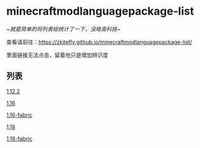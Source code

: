 # minecraftmodlanguagepackage-list
 
~*就是简单的将列表给统计了一下，没啥高科技*~

查看请前往：https://zkitefly.github.io/minecraftmodlanguagepackage-list/

里面链接无法点击，留着他只是增加辨识度

## 列表

[1.12.2](./1.12.2.html)

[1.16](./1.16.html)

[1.16-fabric](./1.16-fabric.html)

[1.18](./1.18.html)

[1.18-fabric](./1.18-fabric.html)

<!--[1.19](./1.19.html)-->
